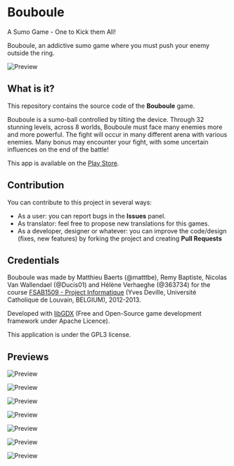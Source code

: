 Bouboule
========

A Sumo Game - One to Kick them All!

Bouboule, an addictive sumo game where you must push your enemy outside the ring.

![Preview](https://raw.githubusercontent.com/matttbe/bouboule/master/PlayStore/ScreenShots/1_Menu.png)


What is it?
-----------

This repository contains the source code of the **Bouboule** game.

Bouboule is a sumo-ball controlled by tilting the device. 
Through 32 stunning levels, across 8 worlds, Bouboule must face many enemies more and more powerful.
The fight will occur in many different arena with various enemies.
Many bonus may encounter your fight, with some uncertain influences on the end of the battle!

This app is available on the [Play Store](https://play.google.com/store/apps/details?id=be.ac.ucl.lfsab1509.bouboule).

Contribution
------------

You can contribute to this project in several ways:
* As a user: you can report bugs in the **Issues** panel.
* As translator: feel free to propose new translations for this games.
* As a developer, designer or whatever: you can improve the code/design (fixes, new features) by forking the project and creating  **Pull Requests**


Credentials
-----------

Bouboule was made by Matthieu Baerts (@matttbe), Remy Baptiste, Nicolas Van Wallendael (@Ducis01) and Hélène Verhaeghe (@363734) for the course [FSAB1509 - Project Informatique](http://sites.uclouvain.be/projetsBacEPL/projet-bac-3-en-informatique/) (Yves Deville, Université Catholique de Louvain, BELGIUM), 2012-2013.

Developed with [libGDX](http://libgdx.badlogicgames.com/) (Free and Open-Source game development framework under Apache Licence).

This application is under the GPL3 license.


Previews
--------

![Preview](https://raw.githubusercontent.com/matttbe/bouboule/master/PlayStore/ScreenShots/2_Win.png)

![Preview](https://raw.githubusercontent.com/matttbe/bouboule/master/PlayStore/ScreenShots/3_Psy.png)

![Preview](https://raw.githubusercontent.com/matttbe/bouboule/master/PlayStore/ScreenShots/4_Flowers.png)

![Preview](https://raw.githubusercontent.com/matttbe/bouboule/master/PlayStore/ScreenShots/5_ShipBig.png)

![Preview](https://raw.githubusercontent.com/matttbe/bouboule/master/PlayStore/ScreenShots/6_FirstBonus.png)

![Preview](https://raw.githubusercontent.com/matttbe/bouboule/master/PlayStore/ScreenShots/7_Yoda.png)

![Preview](https://raw.githubusercontent.com/matttbe/bouboule/master/PlayStore/ScreenShots/7_UserSettings.png)
